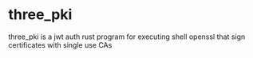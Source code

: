 # three_pki
three_pki is a jwt auth rust program for executing shell openssl that sign certificates with single use CAs
